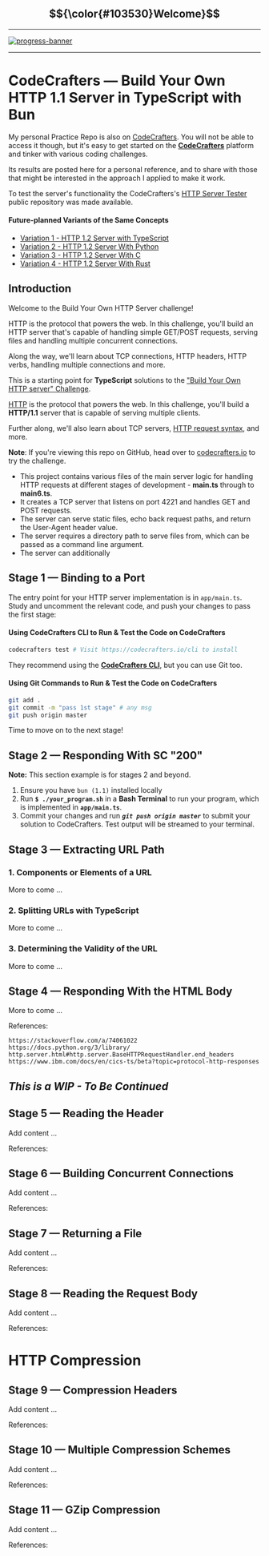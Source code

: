 <!-- @format -->
## **$${\color{#103530}Welcome}$$**

---
[![progress-banner](https://backend.codecrafters.io/progress/http-server/c0244b38-47ec-4d61-9992-09940cf4b97f)](https://app.codecrafters.io/users/codecrafters-bot?r=2qF)

---

# CodeCrafters  —  Build Your Own HTTP 1.1 Server in TypeScript with Bun
My personal Practice Repo is also on [CodeCrafters](https://app.codecrafters.io/courses/http-server/stages/df4?repo=c0244b38-47ec-4d61-9992-09940cf4b97f). You will not be able to access it though, but it's easy to get started on the **[CodeCrafters](https://app.codecrafters.io/courses/)** platform and tinker with various coding challenges.

Its results are posted here for a personal reference, and to share with those that might be interested in the approach I applied to make it work.

To test the server's functionality the CodeCrafters's [HTTP Server Tester](https://github.com/codecrafters-io/http-server-tester) public repository was made available.

#### Future-planned Variants of the Same Concepts
* [Variation 1 - HTTP 1.2 Server with TypeScript]()
* [Variation 2 - HTTP 1.2 Server With Python]()
* [Variation 3 - HTTP 1.2 Server With C]()
* [Variation 4 - HTTP 1.2 Server With Rust]()

## Introduction
Welcome to the Build Your Own HTTP Server challenge!

HTTP is the protocol that powers the web. In this challenge, you'll build an HTTP server that's capable of handling simple GET/POST requests, serving files and handling multiple concurrent connections.

Along the way, we'll learn about TCP connections, HTTP headers, HTTP verbs, handling multiple connections and more.


This is a starting point for **TypeScript** solutions to the
["Build Your Own HTTP server" Challenge](https://app.codecrafters.io/courses/http-server/overview).

[HTTP](https://en.wikipedia.org/wiki/Hypertext_Transfer_Protocol) is the
protocol that powers the web. In this challenge, you'll build a **HTTP/1.1** server that is capable of serving multiple clients.

Further along, we'll also learn about TCP servers,
[HTTP request syntax](https://www.w3.org/Protocols/rfc2616/rfc2616-sec5.html),
and more.

**Note**: If you're viewing this repo on GitHub, head over to
[codecrafters.io](https://codecrafters.io) to try the challenge.

* This project contains various files of the main server logic for handling HTTP requests at different stages of development - **main.ts** through to **main6.ts**.
 * It creates a TCP server that listens on port 4221 and handles GET and POST requests.
 * The server can serve static files, echo back request paths, and return the User-Agent header value.
 * The server requires a directory path to serve files from, which can be passed as a command line argument.
 * The server can additionally

## Stage 1 — Binding to a Port

The entry point for your HTTP server implementation is in `app/main.ts`. Study
and uncomment the relevant code, and push your changes to pass the first stage:

#### Using CodeCrafters CLI to Run & Test the Code on CodeCrafters
```sh
codecrafters test # Visit https://codecrafters.io/cli to install
```
They recommend using the **[CodeCrafters CLI](https://codecrafters.io/cli)**, but you can use Git too.

#### Using Git Commands to Run & Test the Code on CodeCrafters

```sh
git add .
git commit -m "pass 1st stage" # any msg
git push origin master
```

Time to move on to the next stage!

## Stage 2  —  Responding With SC "200"

**Note:** This section example is for stages 2 and beyond.

1. Ensure you have `bun (1.1)` installed locally
1. Run **`$ ./your_program.sh`** in a **Bash Terminal** to run your program, which is implemented in
   **`app/main.ts`**.
1. Commit your changes and run **_`git push origin master`_** to submit your solution
   to CodeCrafters. Test output will be streamed to your terminal.

## Stage 3  —  Extracting URL Path

### 1. Components or Elements of a URL
More to come ...

### 2. Splitting URLs with TypeScript
More to come ...

### 3. Determining the Validity of the URL
More to come ...

## Stage 4  —  Responding With the HTML Body
More to come ...

References:

    https://stackoverflow.com/a/74061022
    https://docs.python.org/3/library/
    http.server.html#http.server.BaseHTTPRequestHandler.end_headers
    https://www.ibm.com/docs/en/cics-ts/beta?topic=protocol-http-responses

## _This is a WIP - To Be Continued_
## Stage 5  —  Reading the Header
Add content ...

References:


## Stage 6  —  Building Concurrent Connections
Add content ...

References:


## Stage 7  —  Returning a File
Add content ...

References:


## Stage 8  —  Reading the Request Body
Add content ...

References:


# HTTP Compression

## Stage 9  —  Compression Headers
Add content ...

References:

## Stage 10  —  Multiple Compression Schemes
Add content ...

References:

## Stage 11  —  GZip Compression
Add content ...

References:
